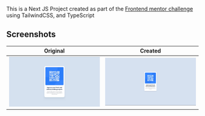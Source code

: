 This is a Next JS Project created as part of the [Frontend mentor challenge](https://www.frontendmentor.io/challenges/qr-code-component-iux_sIO_H) using TailwindCSS, and TypeScript

## Screenshots
| Original | Created |
| -------- | ------- |
| ![original](./original.jpg) | ![created](./sample.png) |